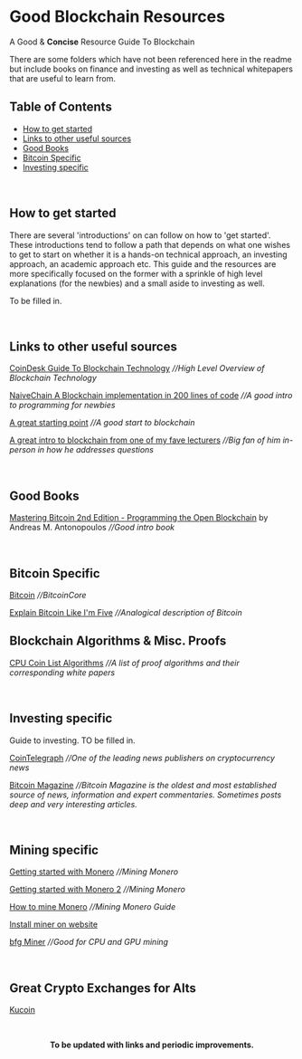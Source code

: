 # Good Blockchain Resources

A Good & **Concise** Resource Guide To Blockchain

There are some folders which have not been referenced here in the readme but include books on finance and investing as well as technical whitepapers that are useful to learn from.
&nbsp;

[TOC levels=1-3]: # "#### Table of Contents"
## Table of Contents
- [How to get started](#how-to-get-started)
- [Links to other useful sources](#links-to-other-useful-sources)
- [Good Books](#good-books)
- [Bitcoin Specific](#bitcoin-specific)
- [Investing specific](#investing-specific)

&nbsp;
## How to get started

There are several 'introductions' on can follow on how to 'get started'. These introductions tend to follow a path that depends on what one wishes to get to start on whether it is a hands-on technical approach, an investing approach, an academic approach etc. This guide and the resources are more specifically focused on the former with a sprinkle of high level explanations (for the newbies) and a small aside to investing as well.

To be filled in.

&nbsp;
## Links to other useful sources

[CoinDesk Guide To Blockchain Technology](https://www.coindesk.com/information/ "CoinDesk Blockchain Guide") *//High Level Overview of Blockchain Technology*

[NaiveChain A Blockchain implementation in 200 lines of code](https://github.com/lhartikk/naivechain "NaiveChain") *//A good intro to programming for newbies*

[A great starting point](http://blockchain.mit.edu/ "Blockchain MIT") *//A good start to blockchain*

[A great intro to blockchain from one of my fave lecturers](https://www.youtube.com/watch?v=RSzbELqgpAA "Prof Brian") *//Big fan of him in-person in how he addresses questions*


&nbsp;
## Good Books

[Mastering Bitcoin 2nd Edition - Programming the Open Blockchain](https://github.com/WizardOfAus/bitcoinbook") by Andreas M. Antonopoulos *//Good intro book*

&nbsp;
## Bitcoin Specific
[Bitcoin](https://github.com/bitcoin/bitcoin "Bitcoin Repo on GitHub") *//BitcoinCore*

[Explain Bitcoin Like I'm Five](https://medium.freecodecamp.org/explain-bitcoin-like-im-five-73b4257ac833 "Bitcoin Like I'm Five") *//Analogical description of Bitcoin* 

## Blockchain Algorithms & Misc. Proofs

[CPU Coin List Algorithms](http://cpucoinlist.com/cryptocurrency-algorithms/) *//A list of proof algorithms and their corresponding white papers*

&nbsp;
## Investing specific

Guide to investing. TO be filled in.

[CoinTelegraph](https://cointelegraph.com/ "CoinTelegraph") *//One of the leading news publishers on cryptocurrency news* 

[Bitcoin Magazine](https://bitcoinmagazine.com/ "Bitcoin Magazine") *//Bitcoin Magazine is the oldest and most established source of news, information and expert commentaries. Sometimes posts deep and very interesting articles.* 

&nbsp;

## Mining specific

[Getting started with Monero](https://monero.stackexchange.com/questions/2538/starting-out-with-monero-on-osx "Stack Overflow Getting Started with Monero") *//Mining Monero*

[Getting started with Monero 2](http://minexmr.com/#getting_started "Stack Overflow Getting Started with Monero 2") *//Mining Monero*

[How to mine Monero](http://macminer.fabulouspanda.com/blog/index.php?post/2017/09/29/How-to-mine-Monero/XMR-on-macOS "How to Mine Monero with Fab Panda") *//Mining Monero Guide*

[Install miner on website](https://coinhive.com/ "Coinhive") 

[bfg Miner](https://github.com/luke-jr/bfgminer "bfg miner") *//Good for CPU and GPU mining*

&nbsp;

## Great Crypto Exchanges for Alts

[Kucoin](https://www.kucoin.com/#/?r=1veRQQR "Exchange with great UX/UI and sign up bonus with code 1veRQQR") 


&nbsp;

<p align="center">
  <b>To be updated with links and periodic improvements.</b>
</p>


